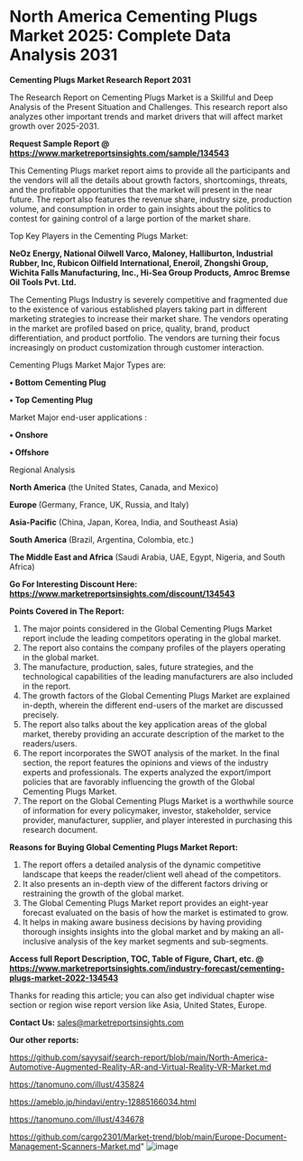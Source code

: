 # North America Cementing Plugs Market 2025: Complete Data Analysis 2031

<strong>Cementing Plugs Market Research Report 2031</strong>

The Research Report on Cementing Plugs Market is a Skillful and Deep Analysis of the Present Situation and Challenges. This research report also analyzes other important trends and market drivers that will affect market growth over 2025-2031.

<strong>Request Sample Report @ <a href=https://www.marketreportsinsights.com/sample/134543>https://www.marketreportsinsights.com/sample/134543</a></strong>

This Cementing Plugs market report aims to provide all the participants and the vendors will all the details about growth factors, shortcomings, threats, and the profitable opportunities that the market will present in the near future. The report also features the revenue share, industry size, production volume, and consumption in order to gain insights about the politics to contest for gaining control of a large portion of the market share.

Top Key Players in the Cementing Plugs Market:

<strong>NeOz Energy, National Oilwell Varco, Maloney, Halliburton, Industrial Rubber, Inc, Rubicon Oilfield International, Eneroil, Zhongshi Group, Wichita Falls Manufacturing, Inc., Hi-Sea Group Products, Amroc Bremse Oil Tools Pvt. Ltd.</strong>

The Cementing Plugs Industry is severely competitive and fragmented due to the existence of various established players taking part in different marketing strategies to increase their market share. The vendors operating in the market are profiled based on price, quality, brand, product differentiation, and product portfolio. The vendors are turning their focus increasingly on product customization through customer interaction.

Cementing Plugs Market Major Types are:

<strong>• Bottom Cementing Plug

• Top Cementing Plug</strong>

Market Major end-user applications :

<strong>• Onshore

• Offshore</strong>

Regional Analysis

</u><strong><b>North America</b></strong> (the United States, Canada, and Mexico)

<strong><b>Europe </b></strong>(Germany, France, UK, Russia, and Italy)

<strong><b>Asia-Pacific</b></strong> (China, Japan, Korea, India, and Southeast Asia)

<strong><b>South America</b></strong> (Brazil, Argentina, Colombia, etc.)

<strong><b>The Middle East and Africa</b></strong> (Saudi Arabia, UAE, Egypt, Nigeria, and South Africa)

<strong>Go For Interesting Discount Here: <a href=https://www.marketreportsinsights.com/discount/134543>https://www.marketreportsinsights.com/discount/134543</a></strong>

<strong>Points Covered in The Report:</strong>
<ol>
  <li>The major points considered in the Global Cementing Plugs Market report include the leading competitors operating in the global market.</li>
  <li>The report also contains the company profiles of the players operating in the global market.</li>
  <li>The manufacture, production, sales, future strategies, and the technological capabilities of the leading manufacturers are also included in the report.</li>
  <li>The growth factors of the Global Cementing Plugs Market are explained in-depth, wherein the different end-users of the market are discussed precisely.</li>
  <li>The report also talks about the key application areas of the global market, thereby providing an accurate description of the market to the readers/users.</li>
  <li>The report incorporates the SWOT analysis of the market. In the final section, the report features the opinions and views of the industry experts and professionals. The experts analyzed the export/import policies that are favorably influencing the growth of the Global Cementing Plugs Market.</li>
  <li>The report on the Global Cementing Plugs Market is a worthwhile source of information for every policymaker, investor, stakeholder, service provider, manufacturer, supplier, and player interested in purchasing this research document.</li>
</ol>
<strong>Reasons for Buying Global Cementing Plugs Market Report:</strong>

<ol>
  <li>The report offers a detailed analysis of the dynamic competitive landscape that keeps the reader/client well ahead of the competitors.</li>
  <li>It also presents an in-depth view of the different factors driving or restraining the growth of the global market.</li>
  <li>The Global Cementing Plugs Market report provides an eight-year forecast evaluated on the basis of how the market is estimated to grow.</li>
  <li>It helps in making aware business decisions by having providing thorough insights insights into the global market and by making an all-inclusive analysis of the key market segments and sub-segments.</li>
</ol>
<strong>Access full Report Description, TOC, Table of Figure, Chart, etc. @ <a href=https://www.marketreportsinsights.com/industry-forecast/cementing-plugs-market-2022-134543>https://www.marketreportsinsights.com/industry-forecast/cementing-plugs-market-2022-134543</a></strong>


Thanks for reading this article; you can also get individual chapter wise section or region wise report version like Asia, United States, Europe.

<strong>Contact Us:</strong>
sales@marketreportsinsights.com

<strong>Our other reports:</strong>

<a href=https://github.com/sayysaif/search-report/blob/main/North-America-Automotive-Augmented-Reality-AR-and-Virtual-Reality-VR-Market.md>https://github.com/sayysaif/search-report/blob/main/North-America-Automotive-Augmented-Reality-AR-and-Virtual-Reality-VR-Market.md</a>

<a href=https://tanomuno.com/illust/435824>https://tanomuno.com/illust/435824</a>

<a href=https://ameblo.jp/hindavi/entry-12885166034.html>https://ameblo.jp/hindavi/entry-12885166034.html</a>

<a href=https://tanomuno.com/illust/434678>https://tanomuno.com/illust/434678</a>

<a href=https://github.com/cargo2301/Market-trend/blob/main/Europe-Document-Management-Scanners-Market.md>https://github.com/cargo2301/Market-trend/blob/main/Europe-Document-Management-Scanners-Market.md</a>"
![image](https://github.com/user-attachments/assets/78e683f0-cac1-49ea-95ce-b738cb1bae2c)
